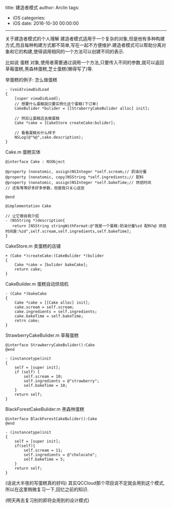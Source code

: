 title: 建造者模式
author: Arclin
tags:
  - iOS
categories:
  - iOS
date: 2016-10-30 00:00:00
---
关于建造者模式的个人理解
建造者模式适用于一个复杂的对象,但是他有多种构建方式,而且每种构建方式都不简单,写在一起不方便维护.建造者模式可以帮助分离对象和它的构建,使得调用相同的一个方法可以创建不同的表示.
<!-- more -->
比如说 蛋糕 对象,使用者需要通过调用一个方法,只要传入不同的参数,就可以返回草莓蛋糕,黑森林蛋糕,芝士蛋糕(懒得写了)等.

举蛋糕的例子:
怎么做蛋糕

```
- (void)viewDidLoad
{
	[super viewDidLoad];
	// 想要什么蛋糕就只要实例化这个蛋糕(下订单)
	CakeBulider *bulider = [[StraberryCakeBulider alloc] init];	
	
	// 然后让蛋糕店去做蛋糕
	Cake *cake = [CakeStore createCake:bulider];
	
	// 看看蛋糕长什么样子
	NSLog(@"%@",cake.description);
}
```

Cake.m 蛋糕实体

```
@interface Cake : NSObject

@property (nonatomic, assign)NSInteger *self.scream;// 奶油分量
@property (nonatomic, copy)NSString *self.ingredients;// 配料
@property (nonatomic, assign)NSInteger *self.bakeTime;// 烘焙时间
// 还有等等好多好多参数，但是我只关心这些

@end

@implementation Cake

// 让它做自我介绍
- (NSString *)description{
   return [NSString stringWithFormat:@"我是一个蛋糕:奶油分量%zd 配料%@ 烘焙时间是:%zd",self.scream,self.ingredients,self.bakeTime];
}
```

CakeStore.m 卖蛋糕的店铺

```
+ (Cake *)createCake:(CakeBulider *)bulider
{
	Cake *cake = [bulider bakeCake];
	return cake;
}
```

CakeBulider.m 蛋糕自动烘焙机

```
- (Cake *)bakeCake
{
	Cake *cake = [[Cake alloc] init];
	cake.scream = self.scream;
	cake.ingredients = self.ingredients;
	cake.bakeTime = self.bakeTime;
	retrn cake;
}
```

StrawberryCakeBulider.m 草莓蛋糕

```
@interface StrawberryCakeBulider():Cake
@end

- (instancetype)init
{
    self = [super init];
    if (self) {
        self.scream = 10;
        self.ingredients = @"strawberry";
        self.bakeTime = 10;
    }
    return self;
}
```

BlackForestCakeBulider.m 黑森林蛋糕

```
@interface BlackForestCakeBulider():Cake
@end

- (instancetype)init
{
	self = [super init];
	if(self){
		self.scream = 11;
		self.ingredients = @"cholocate";
		self.bakeTime = 5;
	}
	return self;
}
```

(话说大半夜的写蛋糕真的好吗)
其实QCCloud那个项目说不定就会用到这个模式,所以在这里稍微复习一下,回忆之前的知识.

(明天再去复习别的即将会用到的设计模式)